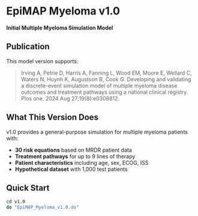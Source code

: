 # EpiMAP Myeloma v1.0

**Initial Multiple Myeloma Simulation Model**

## Publication

This model version supports:
> Irving A, Petrie D, Harris A, Fanning L, Wood EM, Moore E, Wellard C, Waters N, Huynh K, Augustson B, Cook G. Developing and validating a discrete-event simulation model of multiple myeloma disease outcomes and treatment pathways using a national clinical registry. Plos one. 2024 Aug 27;19(8):e0308812.

## What This Version Does

v1.0 provides a general-purpose simulation for multiple myeloma patients with:

- **30 risk equations** based on MRDR patient data
- **Treatment pathways** for up to 9 lines of therapy
- **Patient characteristics** including age, sex, ECOG, ISS
- **Hypothetical dataset** with 1,000 test patients

## Quick Start

```stata
cd v1.0
do "EpiMAP_Myeloma_v1.0.do"
